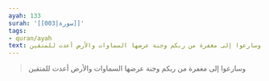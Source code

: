 ```yaml
---
ayah: 133
surah: '[[003|سورة]]'
tags:
- quran/ayah
text: وسارعوا إلى مغفرة من ربكم وجنة عرضها السماوات والأرض أعدت للمتقين
---
```

> وسارعوا إلى مغفرة من ربكم وجنة عرضها السماوات والأرض أعدت للمتقين
